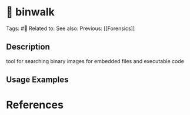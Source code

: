 # 💢 binwalk

Tags: #💢
Related to: 
See also: 
Previous: [[Forensics]]

## Description

tool for searching binary images for embedded files and executable code

## Usage Examples

# References